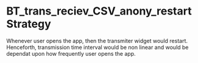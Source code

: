 # BT_trans_reciev_CSV_anony_restartStrategy

Whenever user opens the app, then the transmiter widget would restart. Henceforth, transmission time interval would be non  linear and would be dependat upon how frequently user opens the app.
